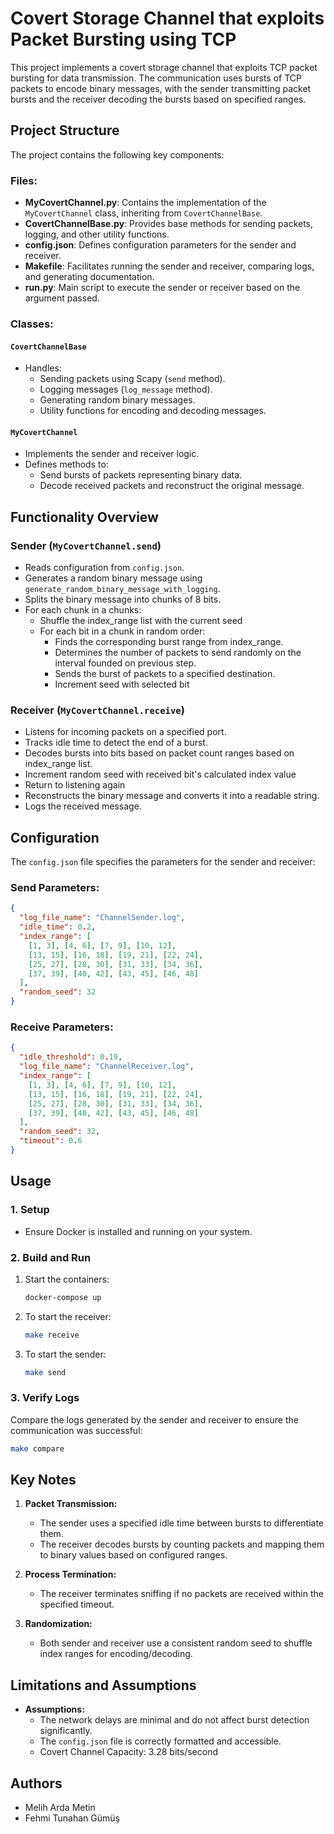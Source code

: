 # Covert Storage Channel that exploits Packet Bursting using TCP

This project implements a covert storage channel that exploits TCP packet bursting for data transmission. The communication uses bursts of TCP packets to encode binary messages, with the sender transmitting packet bursts and the receiver decoding the bursts based on specified ranges.

## Project Structure

The project contains the following key components:

### **Files**:

- **MyCovertChannel.py**: Contains the implementation of the `MyCovertChannel` class, inheriting from `CovertChannelBase`.
- **CovertChannelBase.py**: Provides base methods for sending packets, logging, and other utility functions.
- **config.json**: Defines configuration parameters for the sender and receiver.
- **Makefile**: Facilitates running the sender and receiver, comparing logs, and generating documentation.
- **run.py**: Main script to execute the sender or receiver based on the argument passed.

### **Classes**:

#### `CovertChannelBase`
- Handles:
  - Sending packets using Scapy (`send` method).
  - Logging messages (`log_message` method).
  - Generating random binary messages.
  - Utility functions for encoding and decoding messages.

#### `MyCovertChannel`
- Implements the sender and receiver logic.
- Defines methods to:
  - Send bursts of packets representing binary data.
  - Decode received packets and reconstruct the original message.

## Functionality Overview

### **Sender (`MyCovertChannel.send`)**

- Reads configuration from `config.json`.
- Generates a random binary message using `generate_random_binary_message_with_logging`.
- Splits the binary message into chunks of 8 bits.
- For each chunk in a chunks:
    - Shuffle the index_range list with the current seed
    - For each bit in a chunk in random order:
        - Finds the corresponding burst range from index_range.
        - Determines the number of packets to send randomly on the interval founded on previous step.
        - Sends the burst of packets to a specified destination.
        - Increment seed with selected bit

### **Receiver (`MyCovertChannel.receive`)**

- Listens for incoming packets on a specified port.
- Tracks idle time to detect the end of a burst.
- Decodes bursts into bits based on packet count ranges based on index_range list.
- Increment random seed with received bit's calculated index value
- Return to listening again
- Reconstructs the binary message and converts it into a readable string.
- Logs the received message.

## Configuration

The `config.json` file specifies the parameters for the sender and receiver:

### **Send Parameters**:
```json
{
  "log_file_name": "ChannelSender.log",
  "idle_time": 0.2,
  "index_range": [
    [1, 3], [4, 6], [7, 9], [10, 12],
    [13, 15], [16, 18], [19, 21], [22, 24],
    [25, 27], [28, 30], [31, 33], [34, 36],
    [37, 39], [40, 42], [43, 45], [46, 48]
  ],
  "random_seed": 32
}
```

### **Receive Parameters**:
```json
{
  "idle_threshold": 0.19,
  "log_file_name": "ChannelReceiver.log",
  "index_range": [
    [1, 3], [4, 6], [7, 9], [10, 12],
    [13, 15], [16, 18], [19, 21], [22, 24],
    [25, 27], [28, 30], [31, 33], [34, 36],
    [37, 39], [40, 42], [43, 45], [46, 48]
  ],
  "random_seed": 32,
  "timeout": 0.6
}
```

## Usage

### **1. Setup**
- Ensure Docker is installed and running on your system.

### **2. Build and Run**

1. Start the containers:
   ```bash
   docker-compose up
   ```
2. To start the receiver:
   ```bash
   make receive
   ```
3. To start the sender:
   ```bash
   make send
   ```

### **3. Verify Logs**
Compare the logs generated by the sender and receiver to ensure the communication was successful:
```bash
make compare
```

## Key Notes

1. **Packet Transmission:**
   - The sender uses a specified idle time between bursts to differentiate them.
   - The receiver decodes bursts by counting packets and mapping them to binary values based on configured ranges.

2. **Process Termination:**
   - The receiver terminates sniffing if no packets are received within the specified timeout.

3. **Randomization:**
   - Both sender and receiver use a consistent random seed to shuffle index ranges for encoding/decoding.

## Limitations and Assumptions

- **Assumptions:**
  - The network delays are minimal and do not affect burst detection significantly.
  - The `config.json` file is correctly formatted and accessible.
  - Covert Channel Capacity: 3.28 bits/second


## Authors
- Melih Arda Metin
- Fehmi Tunahan Gümüş

